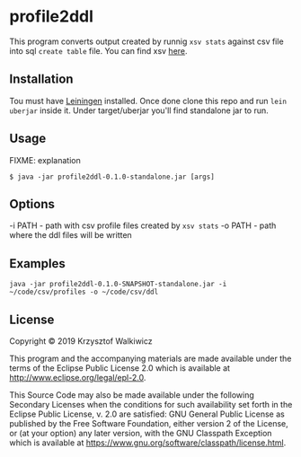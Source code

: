 # profile2ddl

This program converts output created by runnig `xsv stats` against csv file into sql `create table` file.
You can find xsv [here](https://github.com/BurntSushi/xsv).

## Installation

Tou must have [Leiningen](https://leiningen.org/) installed. Once done clone this repo and run `lein uberjar` inside it.
Under target/uberjar you'll find standalone jar to run.

## Usage

FIXME: explanation

    $ java -jar profile2ddl-0.1.0-standalone.jar [args]

## Options

-i PATH - path with csv profile files created by `xsv stats`
-o PATH - path where the ddl files will be written

## Examples

`java -jar profile2ddl-0.1.0-SNAPSHOT-standalone.jar -i ~/code/csv/profiles -o ~/code/csv/ddl`

## License

Copyright © 2019 Krzysztof Walkiwicz

This program and the accompanying materials are made available under the
terms of the Eclipse Public License 2.0 which is available at
http://www.eclipse.org/legal/epl-2.0.

This Source Code may also be made available under the following Secondary
Licenses when the conditions for such availability set forth in the Eclipse
Public License, v. 2.0 are satisfied: GNU General Public License as published by
the Free Software Foundation, either version 2 of the License, or (at your
option) any later version, with the GNU Classpath Exception which is available
at https://www.gnu.org/software/classpath/license.html.
